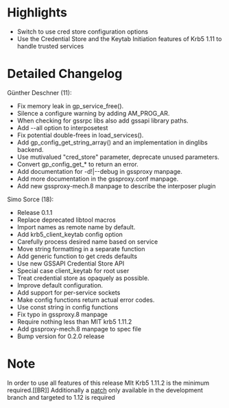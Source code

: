 # Highlights

- Switch to use cred store configuration options
- Use the Credential Store and the Keytab Initiation features of Krb5 1.11 to handle trusted services



# Detailed Changelog
Günther Deschner (11):

- Fix memory leak in gp_service_free().
- Silence a configure warning by adding AM_PROG_AR.
- When checking for gssrpc libs also add gssapi library paths.
- Add --all option to interposetest
- Fix potential double-frees in load_services().
- Add gp_config_get_string_array() and an implementation in dinglibs backend.
- Use mutivalued "cred_store" parameter, deprecate unused parameters.
- Convert gp_config_get_* to return an error.
- Add documentation for -d!|--debug in gssproxy manpage.
- Add more documentation in the gssproxy.conf manpage.
- Add new gssproxy-mech.8 manpage to describe the interposer plugin


Simo Sorce (18):

- Release 0.1.1
- Replace deprecated libtool macros
- Import names as remote name by default.
- Add krb5_client_keytab config option
- Carefully process desired name based on service
- Move string formatting in a separate function
- Add generic function to get creds defaults
- Use new GSSAPI Credential Store API
- Special case client_keytab for root user
- Treat credential store as opaquely as possible.
- Improve default configuration.
- Add support for per-service sockets
- Make config functions return actual error codes.
- Use const string in config functions
- Fix typo in gssproxy.8 manpage
- Require nothing less than MIT krb5 1.11.2
- Add gssproxy-mech.8 manpage to spec file
- Bump version for 0.2.0 release



# Note
In order to use all features of this release MIt Krb5 1.11.2 is the minimum required.[[BR]]
Additionally a [patch](https://github.com/krb5/krb5/commit/38cc076579888695a5820ceb44fe43020f5b61e1) only available in the development branch and targeted to 1.12 is required

